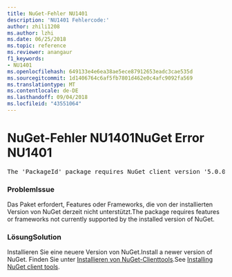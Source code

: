 ```yaml
---
title: NuGet-Fehler NU1401
description: 'NU1401 Fehlercode:'
author: zhili1208
ms.author: lzhi
ms.date: 06/25/2018
ms.topic: reference
ms.reviewer: anangaur
f1_keywords:
- NU1401
ms.openlocfilehash: 649133e4e6ea38ae5ece87912653eadc3cae535d
ms.sourcegitcommit: 1d1406764c6af5fb7801d462e0c4afc9092fa569
ms.translationtype: MT
ms.contentlocale: de-DE
ms.lasthandoff: 09/04/2018
ms.locfileid: "43551064"
---
```

# <a name="nuget-error-nu1401"></a><span data-ttu-id="e0ec2-103">NuGet-Fehler NU1401</span><span class="sxs-lookup"><span data-stu-id="e0ec2-103">NuGet Error NU1401</span></span>

<pre>The 'PackageId' package requires NuGet client version '5.0.0' or above, but the current NuGet version is '4.3.0'.</pre>

### <a name="issue"></a><span data-ttu-id="e0ec2-104">Problem</span><span class="sxs-lookup"><span data-stu-id="e0ec2-104">Issue</span></span>
<span data-ttu-id="e0ec2-105">Das Paket erfordert, Features oder Frameworks, die von der installierten Version von NuGet derzeit nicht unterstützt.</span><span class="sxs-lookup"><span data-stu-id="e0ec2-105">The package requires features or frameworks not currently supported by the installed version of NuGet.</span></span>

### <a name="solution"></a><span data-ttu-id="e0ec2-106">Lösung</span><span class="sxs-lookup"><span data-stu-id="e0ec2-106">Solution</span></span>
<span data-ttu-id="e0ec2-107">Installieren Sie eine neuere Version von NuGet.</span><span class="sxs-lookup"><span data-stu-id="e0ec2-107">Install a newer version of NuGet.</span></span> <span data-ttu-id="e0ec2-108">Finden Sie unter [Installieren von NuGet-Clienttools](../../install-nuget-client-tools.md).</span><span class="sxs-lookup"><span data-stu-id="e0ec2-108">See [Installing NuGet client tools](../../install-nuget-client-tools.md).</span></span>